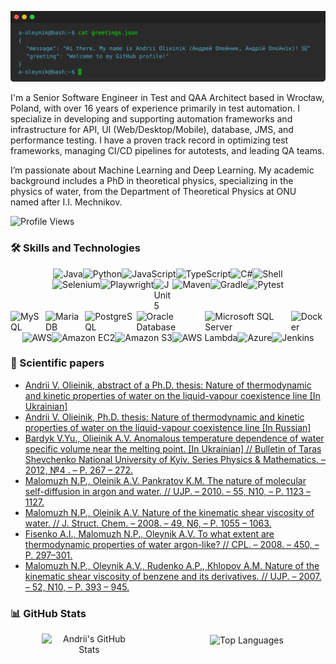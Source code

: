 ![Terminal](assets/terminal.svg)

I'm a Senior Software Engineer in Test and QAA Architect based in Wrocław, Poland, with over 16 years of experience primarily in test automation. I specialize in developing and supporting automation frameworks and infrastructure for API, UI (Web/Desktop/Mobile), database, JMS, and performance testing. I have a proven track record in optimizing test frameworks, managing CI/CD pipelines for autotests, and leading QA teams.

I’m passionate about Machine Learning and Deep Learning. My academic background includes a PhD in theoretical physics, specializing in the physics of water, from the Department of Theoretical Physics at ONU named after I.I. Mechnikov.

<!--[![LeetCode user andreioleynik](https://img.shields.io/badge/dynamic/json?style=for-the-badge&labelColor=black&color=%23ffa116&label=Solved&query=solvedOverTotal&url=https%3A%2F%2Fleetcode-badge.vercel.app%2Fapi%2Fusers%2Fandreioleynik&logo=leetcode&logoColor=yellow)](https://leetcode.com/u/andreioleynik/)-->
![Profile Views](https://komarev.com/ghpvc/?username=a-oleynik&color=yellow&label=Views&style=for-the-badge)

### 🛠️ Skills and Technologies


<div style="display: flex; justify-content: center;">
<img src="https://img.shields.io/badge/Java-%23ED8B00.svg?style=for-the-badge&logo=openjdk&logoColor=white" alt="Java" />
<img src="https://img.shields.io/badge/Python-3776AB?style=for-the-badge&logo=python&logoColor=white" alt="Python" />
<img src="https://img.shields.io/badge/JavaScript-F7DF1E?style=for-the-badge&logo=javascript&logoColor=black" alt="JavaScript" />
<img src="https://img.shields.io/badge/TypeScript-007ACC?style=for-the-badge&logo=typescript&logoColor=white" alt="TypeScript" />
<img src="https://custom-icon-badges.demolab.com/badge/C%23-%23239120.svg?style=for-the-badge&logo=cshrp&logoColor=white" alt="C#" />
<img src="https://img.shields.io/badge/Shell-5391FE?style=for-the-badge&logo=gnu-bash&logoColor=white" alt="Shell" />
</div>

<div style="display: flex; justify-content: center;">
<img src="https://img.shields.io/badge/-selenium-%43B02A?style=for-the-badge&logo=selenium&logoColor=white" alt="Selenium" />
<img src="https://img.shields.io/badge/-playwright-%232EAD33?style=for-the-badge&logo=playwright&logoColor=white" alt="Playwright" />
<img src="https://junit.org/junit5/assets/img/junit5-logo.png" alt="JUnit 5" width="30px"/>
<img src="https://img.shields.io/badge/Apache%20Maven-C71A36?style=for-the-badge&logo=Apache%20Maven&logoColor=white" alt="Maven"/>
<img src="https://img.shields.io/badge/Gradle-02303A.svg?style=for-the-badge&logo=Gradle&logoColor=white" alt="Gradle"/>  
<img src="https://img.shields.io/badge/pytest-%23ffffff.svg?style=for-the-badge&logo=pytest&logoColor=2f9fe3" alt="Pytest" />   
</div>

<div style="display: flex; justify-content: center;">
<img src="https://img.shields.io/badge/MySQL-4479A1?style=for-the-badge&logo=mysql&logoColor=white" alt="MySQL" />
<img src="https://img.shields.io/badge/MariaDB-003545?style=for-the-badge&logo=mariadb&logoColor=white" alt="MariaDB" />
<img src="https://img.shields.io/badge/PostgreSQL-336791?style=for-the-badge&logo=postgresql&logoColor=white" alt="PostgreSQL" />
<img src="https://img.shields.io/badge/Oracle-F80000?style=for-the-badge&logo=oracle&logoColor=white" alt="Oracle Database" />
<img src="https://img.shields.io/badge/Microsoft%20SQL%20Server-CC2927?style=for-the-badge&logo=microsoft%20sql%20server&logoColor=white" alt="Microsoft SQL Server" />
<img src="https://img.shields.io/badge/Docker-2496ED?style=for-the-badge&logo=docker&logoColor=white" alt="Docker" />
</div>

<div style="display: flex; justify-content: center;">
<img src="https://img.shields.io/badge/AWS-232F3E?style=for-the-badge&logo=aws-logo&logoColor=white" alt="AWS" />
<img src="https://img.shields.io/badge/EC2-232F3E?style=for-the-badge&logo=amazon-ec2&logoColor=white" alt="Amazon EC2" />
<img src="https://img.shields.io/badge/S3-569A31?style=for-the-badge&logo=amazon-s3&logoColor=white" alt="Amazon S3" />
<img src="https://img.shields.io/badge/Lambda-FF9900?style=for-the-badge&logo=aws-lambda&logoColor=white" alt="AWS Lambda" />
<img src="https://img.shields.io/badge/Azure-0078D4?style=for-the-badge&logo=azure&logoColor=white" alt="Azure" />
<img src="https://img.shields.io/badge/Jenkins-D24939?style=for-the-badge&logo=jenkins&logoColor=white" alt="Jenkins" />
</div>

### 📖 Scientific papers
- [Andrii V. Olieinik, abstract of a Ph.D. thesis: Nature of thermodynamic and kinetic properties of water on the liquid-vapour coexistence line \[In Ukrainian\]](http://theorphys.onu.edu.ua/uploads/sharedfiles/data/thesises/olieinik_a_2013_abstract.pdf)
- [Andrii V. Olieinik, Ph.D. thesis: Nature of thermodynamic and kinetic properties of water on the liquid-vapour coexistence line \[In Russian\]](http://theorphys.onu.edu.ua/uploads/sharedfiles/data/thesises/olieinik_a_2013.pdf)
- [Bardyk V.Yu., Olieinik A.V. Anomalous temperature dependence of water specific volume near the melting point. \[In Ukrainian\] // Bulletin of Taras Shevchenko National University of Kyiv. Series Physics & Mathematics. – 2012, №4 . – P. 267 – 272. ](https://bphm.knu.ua/index.php/bphm/issue/view/34/2012_4)
- [Malomuzh N.P., Oleinik A.V. Pankratov K.M. The nature of molecular self-diffusion in argon and water. // UJP. – 2010. – 55, N10, – P. 1123 – 1127.](http://archive.ujp.bitp.kiev.ua/files/journals/55/10/551009p.pdf)
- [Malomuzh N.P., Oleinik A.V. Nature of the kinematic shear viscosity of water. // J. Struct. Chem. – 2008. – 49, N6, – P. 1055 – 1063.](http://dx.doi.org/10.1007/s10947-008-0178-1)
- [Fisenko A.I., Malomuzh N.P., Oleynik A.V. To what extent are thermodynamic properties of water argon-like? // CPL. – 2008. – 450, – P. 297–301.](http://dx.doi.org/10.1016/j.cplett.2007.11.036)
- [Malomuzh N.P., Oleynik A.V., Rudenko A.P., Khlopov A.M. Nature of the kinematic shear viscosity of benzene and its derivatives. // UJP. – 2007. – 52, N10, – P. 393 – 945.](http://archive.ujp.bitp.kiev.ua/files/journals/52/10/521003p.pdf)

### 📊 GitHub Stats

<div style="display: flex; justify-content: space-around; align-items: flex-start; flex-wrap: wrap;">
    <div style="flex: 1 1 50%; min-width: 150px; max-width: 30%; text-align: center;">
        <img src="https://github-readme-stats.vercel.app/api?username=a-oleynik&show_icons=true&theme=tokyonight&&bg_color=00000000&hide_border=true&rank_icon=github&" alt="Andrii's GitHub Stats" height=200 align="center" />
    </div>
    <div style="flex: 1 1 50%; min-width: 150px; max-width: 30%; text-align: center;">
        <img src="https://github-readme-stats.vercel.app/api/top-langs/?username=a-oleynik&hide=html,cmake,c++&layout=compact&bg_color=00000000&hide_border=true&langs_count=6" alt="Top Languages" height=200 align="center" />
    </div>
</div>


<!--
**a-oleynik/a-oleynik** is a ✨ _special_ ✨ repository because its `README.md` (this file) appears on your GitHub profile.

Here are some ideas to get you started:

- 🔭 I’m currently working on ...
- 🌱 I’m currently learning ...
- 👯 I’m looking to collaborate on ...
- 🤔 I’m looking for help with ...
- 💬 Ask me about ...
- 📫 How to reach me: ...
- 😄 Pronouns: ...
- ⚡ Fun fact: ...
-->
